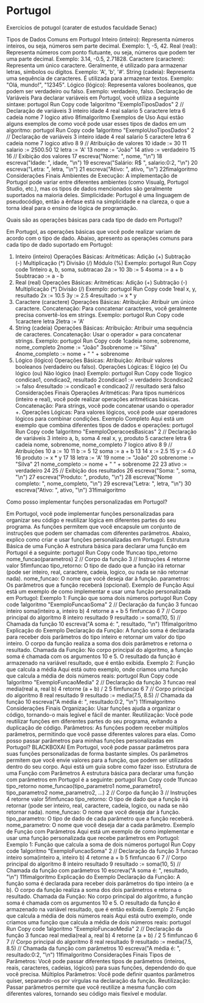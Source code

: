 # Portugol
 Exercícios de potugol (carater de estudos faculdade Senac)

Tipos de Dados Comuns em Portugol
Inteiro (inteiro):
Representa números inteiros, ou seja, números sem parte decimal.
Exemplo: 1, -5, 42.
Real (real):
Representa números com ponto flutuante, ou seja, números que podem ter uma parte decimal.
Exemplo: 3.14, -0.5, 2.71828.
Caractere (caractere):
Representa um único caractere. Geralmente, é utilizado para armazenar letras, símbolos ou dígitos.
Exemplo: 'A', 'b', '#'.
String (cadeia):
Representa uma sequência de caracteres. É utilizada para armazenar textos.
Exemplo: "Olá, mundo!", "12345".
Lógico (lógico):
Representa valores booleanos, que podem ser verdadeiro ou falso.
Exemplo: verdadeiro, falso.
Declaração de Variáveis
Para declarar variáveis em Portugol, você utiliza a seguinte sintaxe:
portugol
Run
Copy code
1algoritmo "ExemploTiposDados"
2    // Declaração de variáveis
3    inteiro idade
4    real salario
5    caractere letra
6    cadeia nome
7    logico ativo
8fimalgoritmo
Exemplos de Uso
Aqui estão alguns exemplos de como você pode usar esses tipos de dados em um algoritmo:
portugol
Run
Copy code
1algoritmo "ExemploUsoTiposDados"
2    // Declaração de variáveis
3    inteiro idade
4    real salario
5    caractere letra
6    cadeia nome
7    logico ativo
8
9    // Atribuição de valores
10    idade := 30
11    salario := 2500.50
12    letra := 'A'
13    nome := "João"
14    ativo := verdadeiro
15
16    // Exibição dos valores
17    escreva("Nome: ", nome, "\n")
18    escreva("Idade: ", idade, "\n")
19    escreva("Salário: R$ ", salario:0:2, "\n")
20    escreva("Letra: ", letra, "\n")
21    escreva("Ativo: ", ativo, "\n")
22fimalgoritmo
Considerações Finais
Ambientes de Execução: A implementação de Portugol pode variar entre diferentes ambientes (como Visualg, Portugol Studio, etc.), mas os tipos de dados mencionados são geralmente suportados na maioria deles.
Simplicidade: Portugol é uma linguagem de pseudocódigo, então a ênfase está na simplicidade e na clareza, o que a torna ideal para o ensino de lógica de programação.

Quais são as operações básicas para cada tipo de dado em Portugol?

Em Portugol, as operações básicas que você pode realizar variam de acordo com o tipo de dado. Abaixo, apresento as operações comuns para cada tipo de dado suportado em Portugol:
1. Inteiro (inteiro)
Operações Básicas:
Aritméticas:
Adição (+)
Subtração (-)
Multiplicação (*)
Divisão (/)
Módulo (%)
Exemplo:
portugol
Run
Copy code
1inteiro a, b, soma, subtracao
2a := 10
3b := 5
4soma := a + b
5subtracao := a - b
2. Real (real)
Operações Básicas:
Aritméticas:
Adição (+)
Subtração (-)
Multiplicação (*)
Divisão (/)
Exemplo:
portugol
Run
Copy code
1real x, y, resultado
2x := 10.5
3y := 2.5
4resultado := x * y
3. Caractere (caractere)
Operações Básicas:
Atribuição: Atribuir um único caractere.
Concatenação: Para concatenar caracteres, você geralmente precisa convertê-los em strings.
Exemplo:
portugol
Run
Copy code
1caractere letra
2letra := 'A'
4. String (cadeia)
Operações Básicas:
Atribuição: Atribuir uma sequência de caracteres.
Concatenação: Usar o operador + para concatenar strings.
Exemplo:
portugol
Run
Copy code
1cadeia nome, sobrenome, nome_completo
2nome := "João"
3sobrenome := "Silva"
4nome_completo := nome + " " + sobrenome
5. Lógico (lógico)
Operações Básicas:
Atribuição: Atribuir valores booleanos (verdadeiro ou falso).
Operações Lógicas:
E lógico (e)
Ou lógico (ou)
Não lógico (nao)
Exemplo:
portugol
Run
Copy code
1logico condicao1, condicao2, resultado
2condicao1 := verdadeiro
3condicao2 := falso
4resultado := condicao1 e condicao2  // resultado será falso
Considerações Finais
Operações Aritméticas: Para tipos numéricos (inteiro e real), você pode realizar operações aritméticas básicas.
Concatenação: Para strings, você pode concatenar usando o operador +.
Operações Lógicas: Para valores lógicos, você pode usar operadores lógicos para combinar condições.
Exemplo Completo
Aqui está um exemplo que combina diferentes tipos de dados e operações:
portugol
Run
Copy code
1algoritmo "ExemploOperacoesBasicas"
2    // Declaração de variáveis
3    inteiro a, b, soma
4    real x, y, produto
5    caractere letra
6    cadeia nome, sobrenome, nome_completo
7    logico ativo
8
9    // Atribuições
10    a := 10
11    b := 5
12    soma := a + b
13
14    x := 2.5
15    y := 4.0
16    produto := x * y
17
18    letra := 'A'
19    nome := "João"
20    sobrenome := "Silva"
21    nome_completo := nome + " " + sobrenome
22
23    ativo := verdadeiro
24
25    // Exibição dos resultados
26    escreva("Soma: ", soma, "\n")
27    escreva("Produto: ", produto, "\n")
28    escreva("Nome completo: ", nome_completo, "\n")
29    escreva("Letra: ", letra, "\n")
30    escreva("Ativo: ", ativo, "\n")
31fimalgoritmo

Como posso implementar funções personalizadas em Portugol?

Em Portugol, você pode implementar funções personalizadas para organizar seu código e reutilizar lógica em diferentes partes do seu programa. As funções permitem que você encapsule um conjunto de instruções que podem ser chamadas com diferentes parâmetros. Abaixo, explico como criar e usar funções personalizadas em Portugol.
Estrutura Básica de uma Função
A estrutura básica para declarar uma função em Portugol é a seguinte:
portugol
Run
Copy code
1funcao tipo_retorno nome_funcao(parametros)
2    // Corpo da função
3    // Instruções
4    retorne valor
5fimfuncao
tipo_retorno: O tipo de dado que a função irá retornar (pode ser inteiro, real, caractere, cadeia, logico, ou nada se não retornar nada).
nome_funcao: O nome que você deseja dar à função.
parametros: Os parâmetros que a função receberá (opcional).
Exemplo de Função
Aqui está um exemplo de como implementar e usar uma função personalizada em Portugol:
Exemplo 1: Função que soma dois números
portugol
Run
Copy code
1algoritmo "ExemploFuncaoSoma"
2    // Declaração da função
3    funcao inteiro soma(inteiro a, inteiro b)
4        retorne a + b
5    fimfuncao
6
7    // Corpo principal do algoritmo
8    inteiro resultado
9    resultado := soma(10, 5)  // Chamada da função
10    escreva("A soma é: ", resultado, "\n")
11fimalgoritmo
Explicação do Exemplo
Declaração da Função:
A função soma é declarada para receber dois parâmetros do tipo inteiro e retornar um valor do tipo inteiro.
O corpo da função realiza a soma dos dois parâmetros e retorna o resultado.
Chamada da Função:
No corpo principal do algoritmo, a função soma é chamada com os argumentos 10 e 5.
O resultado da função é armazenado na variável resultado, que é então exibida.
Exemplo 2: Função que calcula a média
Aqui está outro exemplo, onde criamos uma função que calcula a média de dois números reais:
portugol
Run
Copy code
1algoritmo "ExemploFuncaoMedia"
2    // Declaração da função
3    funcao real media(real a, real b)
4        retorne (a + b) / 2
5    fimfuncao
6
7    // Corpo principal do algoritmo
8    real resultado
9    resultado := media(7.5, 8.5)  // Chamada da função
10    escreva("A média é: ", resultado:0:2, "\n")
11fimalgoritmo
Considerações Finais
Organização: Usar funções ajuda a organizar o código, tornando-o mais legível e fácil de manter.
Reutilização: Você pode reutilizar funções em diferentes partes do seu programa, evitando a duplicação de código.
Parâmetros: As funções podem receber múltiplos parâmetros, permitindo que você passe diferentes valores para elas.
Como posso passar parâmetros para minhas funções personalizadas em Portugol?
BLACKBOXAI
Em Portugol, você pode passar parâmetros para suas funções personalizadas de forma bastante simples. Os parâmetros permitem que você envie valores para a função, que podem ser utilizados dentro do seu corpo. Aqui está um guia sobre como fazer isso.
Estrutura de uma Função com Parâmetros
A estrutura básica para declarar uma função com parâmetros em Portugol é a seguinte:
portugol
Run
Copy code
1funcao tipo_retorno nome_funcao(tipo_parametro1 nome_parametro1, tipo_parametro2 nome_parametro2, ...)
2    // Corpo da função
3    // Instruções
4    retorne valor
5fimfuncao
tipo_retorno: O tipo de dado que a função irá retornar (pode ser inteiro, real, caractere, cadeia, logico, ou nada se não retornar nada).
nome_funcao: O nome que você deseja dar à função.
tipo_parametro: O tipo de dado de cada parâmetro que a função receberá.
nome_parametro: O nome que você deseja dar a cada parâmetro.
Exemplo de Função com Parâmetros
Aqui está um exemplo de como implementar e usar uma função personalizada que recebe parâmetros em Portugol:
Exemplo 1: Função que calcula a soma de dois números
portugol
Run
Copy code
1algoritmo "ExemploFuncaoSoma"
2    // Declaração da função
3    funcao inteiro soma(inteiro a, inteiro b)
4        retorne a + b
5    fimfuncao
6
7    // Corpo principal do algoritmo
8    inteiro resultado
9    resultado := soma(10, 5)  // Chamada da função com parâmetros
10    escreva("A soma é: ", resultado, "\n")
11fimalgoritmo
Explicação do Exemplo
Declaração da Função:
A função soma é declarada para receber dois parâmetros do tipo inteiro (a e b).
O corpo da função realiza a soma dos dois parâmetros e retorna o resultado.
Chamada da Função:
No corpo principal do algoritmo, a função soma é chamada com os argumentos 10 e 5.
O resultado da função é armazenado na variável resultado, que é então exibida.
Exemplo 2: Função que calcula a média de dois números reais
Aqui está outro exemplo, onde criamos uma função que calcula a média de dois números reais:
portugol
Run
Copy code
1algoritmo "ExemploFuncaoMedia"
2    // Declaração da função
3    funcao real media(real a, real b)
4        retorne (a + b) / 2
5    fimfuncao
6
7    // Corpo principal do algoritmo
8    real resultado
9    resultado := media(7.5, 8.5)  // Chamada da função com parâmetros
10    escreva("A média é: ", resultado:0:2, "\n")
11fimalgoritmo
Considerações Finais
Tipos de Parâmetros: Você pode passar diferentes tipos de parâmetros (inteiros, reais, caracteres, cadeias, lógicos) para suas funções, dependendo do que você precisa.
Múltiplos Parâmetros: Você pode definir quantos parâmetros quiser, separando-os por vírgulas na declaração da função.
Reutilização: Passar parâmetros permite que você reutilize a mesma função com diferentes valores, tornando seu código mais flexível e modular.


